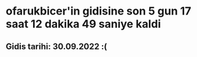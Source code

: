 # ofarukbicer'in gidisine son 5 gun 17 saat 12 dakika 49 saniye kaldi

## Gidis tarihi: 30.09.2022 :(